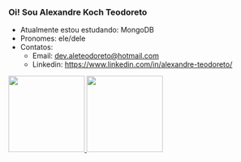 ### Oi! Sou Alexandre Koch Teodoreto

- Atualmente estou estudando: MongoDB
- Pronomes: ele/dele
- Contatos: 
  - Email: dev.aleteodoreto@hotmail.com
  - Linkedin: https://www.linkedin.com/in/alexandre-teodoreto/

<div>
  <a href="https://github.com/KocTeo">
  <img height="150em" src="https://github-readme-stats.vercel.app/api?username=KocTeo&show_icons=true&theme=dark&include_all_commits=true&count_private=true">
   <img height="150em" src="https://github-readme-stats.vercel.app/api/top-langs/?username=KocTeo&layout=compact&langs_count=6&theme=dark"
</div>
